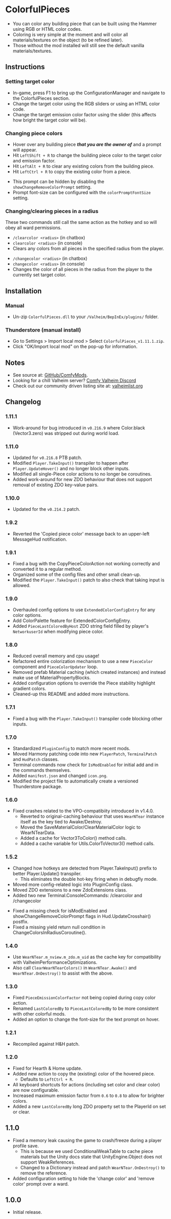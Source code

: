 # ColorfulPieces

  * You can color any building piece that can be built using the Hammer using RGB or HTML color codes.
  * Coloring is very simple at the moment and will color all materials/textures on the object (to be refined later).
  * Those without the mod installed will still see the default vanilla materials/textures.

## Instructions

### Setting target color

  * In-game, press F1 to bring up the ConfigurationManager and navigate to the ColorfulPieces section.
  * Change the target color using the RGB sliders or using an HTML color code.
  * Change the target emission color factor using the slider (this affects how bright the target color will be).

### Changing piece colors

  * Hover over any building piece ***that you are the owner of*** and a prompt will appear.
  * Hit `LeftShift + R` to change the building piece color to the target color and emission factor.
  * Hit `LeftAlt + R` to clear any existing colors from the building piece.
  * Hit `LeftCtrl + R` to copy the existing color from a piece.

  - This prompt can be hidden by disabling the `showChangeRemoveColorPrompt` setting.
  - Prompt font-size can be configured with the `colorPromptFontSize` setting.

### Changing/clearing pieces in a radius

These two commands still call the same action as the hotkey and so will obey all ward permissions.

  * `/clearcolor <radius>` (in chatbox)
  * `clearcolor <radius>` (in console)
  * Clears any colors from all pieces in the specified radius from the player.

  - `/changecolor <radius>` (in chatbox)
  - `changecolor <radius>` (in console)
  - Changes the color of all pieces in the radius from the player to the currently set target color.

## Installation

### Manual

  * Un-zip `ColorfulPieces.dll` to your `/Valheim/BepInEx/plugins/` folder.

### Thunderstore (manual install)

  * Go to Settings > Import local mod > Select `ColorfulPieces_v1.11.1.zip`.
  * Click "OK/Import local mod" on the pop-up for information.

## Notes

  * See source at: [GitHub/ComfyMods](https://github.com/redseiko/ComfyMods/tree/main/ColorfulPieces).
  * Looking for a chill Valheim server? [Comfy Valheim Discord](https://discord.gg/ameHJz5PFk)
  * Check out our community driven listing site at: [valheimlist.org](https://valheimlist.org/)

## Changelog

### 1.11.1

  * Work-around for bug introduced in `v0.216.9` where Color.black (Vector3.zero) was stripped out during world load.

### 1.11.0

  * Updated for `v0.216.8` PTB patch.
  * Modified `Player.TakeInput()` transpiler to happen after `Player.UpdateHover()` and no longer block other inputs.
  * Modified all single-Piece color actions to no longer be coroutines.
  * Added work-around for new ZDO behaviour that does not support removal of existing ZDO key-value pairs.

### 1.10.0

  * Updated for the `v0.214.2` patch.

### 1.9.2

  * Reverted the 'Copied piece color' message back to an upper-left MessageHud notification.

### 1.9.1

  * Fixed a bug with the CopyPieceColorAction not working correctly and converted it to a regular method.
  * Organized some of the config files and other small clean-up.
  * Modified the `Player.TakeInput()` patch to also check that taking input is allowed.

### 1.9.0

  * Overhauled config options to use `ExtendedColorConfigEntry` for any color options.
  * Add ColorPalette feature for ExtendedColorConfigEntry.
  * Added `PieceLastColoredByHost` ZDO string field filled by player's `NetworkuserId` when modifying piece color.

### 1.8.0

  * Reduced overall memory and cpu usage!
  * Refactored entire colorization mechanism to use a new `PieceColor` component and `PieceColorUpdater` loop.
  * Removed prefab Material caching (which created instances) and instead make use of MaterialPropertyBlocks.
  * Added configuration options to override the Piece stability highlight gradient colors.
  * Cleaned-up this README and added more instructions.

### 1.7.1

  * Fixed a bug with the `Player.TakeInput()` transpiler code blocking other inputs.

### 1.7.0

  * Standardized `PluginConfig` to match more recent mods.
  * Moved Harmony patching code into new `PlayerPatch`, `TerminalPatch` and `HudPatch` classes.
  * Terminal commands now check for `IsModEnabled` for initial add and in the commands themselves.
  * Added `manifest.json` and changed `icon.png`.
  * Modified the project file to automatically create a versioned Thunderstore package.

### 1.6.0

  * Fixed crashes related to the VPO-compatibiity introduced in v1.4.0.
    * Reverted to original-caching behaviour that uses `WearNTear` instance itself as the key tied to Awake/Destroy.
    * Moved the SaveMaterialColor/ClearMaterialColor logic to WearNTearData.
    * Added a cache for Vector3ToColor() method calls.
    * Added a cache variable for Utils.ColorToVector3() method calls.

### 1.5.2

  * Changed how hotkeys are detected from Player.TakeInput() prefix to better Player.Update() transpiler.
    * This eliminates the double hot-key firing when in debugfly mode.
  * Moved more config-related logic into PluginConfig class.
  * Moved ZDO extensions to a new ZdoExtensions class.
  * Added two new Terminal.ConsoleCommands: /clearcolor and /changecolor

  - Fixed a missing check for isModEnabled and showChangeRemoveColorPrompt flags in Hud.UpdateCrosshair() postfix.
  - Fixed a missing yield return null condition in ChangeColorsInRadiusCoroutine().

### 1.4.0

  * Use `WearNTear.m_nview.m_zdo.m_uid` as the cache key for compatibility with ValheimPerformanceOptimizations.
  * Also call `ClearWearNTearColors()` in `WearNTear.Awake()` and `WearNTear.OnDestroy()` to assist with the above.

### 1.3.0

  * Fixed `PieceEmissionColorFactor` not being copied during copy color action.
  * Renamed `LastColoredBy` to `PieceLastColoredBy` to be more consistent with other colorful mods.
  * Added an option to change the font-size for the text prompt on hover.

### 1.2.1

  * Recompiled against H&H patch.

### 1.2.0

  * Fixed for Hearth & Home update.
  * Added new action to copy the (existing) color of the hovered piece.
    * Defaults to `LeftCtrl + R`.
  * All keyboard shortcuts for actions (including set color and clear color) are now configurable.
  * Increased maximum emission factor from `0.6` to `0.8` to allow for brighter colors.
  * Added a new `LastColoredBy` long ZDO property set to the PlayerId on set or clear.

## 1.1.0

  * Fixed a memory leak causing the game to crash/freeze during a player profile save.
    * This is because we used ConditionalWeakTable to cache piece materials but the Unity docs state that
      UnityEngine.Object does not support WeakReferences.
    * Changed to a Dictionary instead and patch `WearNTear.OnDestroy()` to remove the reference.
  * Added configuration setting to hide the 'change color' and 'remove color' prompt over a ward.

## 1.0.0

  * Initial release.